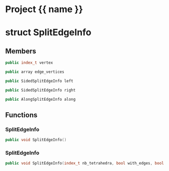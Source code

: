 <script setup>
import {useRoute} from 'vitepress'
const {path} = useRoute()
const tokens = path.split('/')
const words = tokens[2].split('-');
for (let i = 0; i < words.length; i++) {
    words[i] = words[i].charAt(0).toUpperCase() + words[i].slice(1);
    words[i] = words[i].replace('geode', 'Geode')
}
const name = words.join('-');
</script>
# Project {{ name }}

# struct SplitEdgeInfo


## Members

```cpp
public index_t vertex

```

```cpp
public array edge_vertices

```

```cpp
public SidedSplitEdgeInfo left

```

```cpp
public SidedSplitEdgeInfo right

```

```cpp
public AlongSplitEdgeInfo along

```



## Functions

### SplitEdgeInfo

```cpp
public void SplitEdgeInfo()
```


### SplitEdgeInfo

```cpp
public void SplitEdgeInfo(index_t nb_tetrahedra, bool with_edges, bool with_facets)
```




